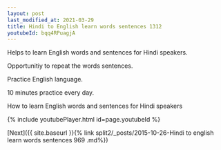 ```yaml
---
layout: post
last_modified_at: 2021-03-29
title: Hindi to English learn words sentences 1312 
youtubeId: bqq4RPuagjA
---
```

 
 
Helps to learn English words and sentences for Hindi speakers.

Opportunitiy to repeat the words sentences. 

Practice English language. 
 
10 minutes practice every day. 
 
How to learn English words and sentences for Hindi speakers 
 
{% include youtubePlayer.html id=page.youtubeId %}
 
 
[Next]({{ site.baseurl }}{% link  split2/_posts/2015-10-26-Hindi to english learn words sentences 969 .md%})
 
